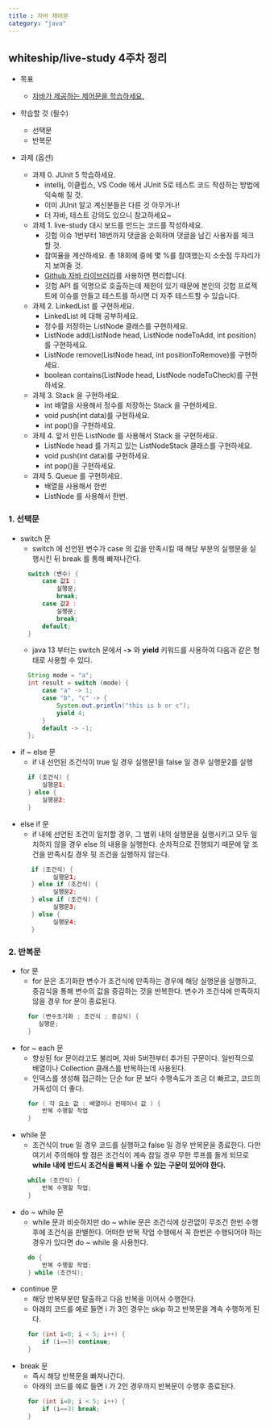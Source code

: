 ```yaml
---
title : 자바 제어문
category: "java"
---
```


## whiteship/live-study 4주차 정리
- 목표
    - [자바가 제공하는 제어문을 학습하세요.](https://github.com/whiteship/live-study/issues/4)
- 학습할 것 (필수)
    - 선택문
    - 반복문

- 과제 (옵션)
    - 과제 0. JUnit 5 학습하세요.
        - intellij, 이클립스, VS Code 에서 JUnit 5로 테스트 코드 작성하는 방법에 익숙해 질 것.
        - 이미 JUnit 알고 계신분들은 다른 것 아무거나!
        - 더 자바, 테스트 강의도 있으니 참고하세요~
    - 과제 1. live-study 대시 보드를 만드는 코드를 작성하세요.
        - 깃헙 이슈 1번부터 18번까지 댓글을 순회하며 댓글을 남긴 사용자를 체크 할 것.
        - 참여율을 계산하세요. 총 18회에 중에 몇 %를 참여했는지 소숫점 두자리가지 보여줄 것.
        - [Github 자바 라이브러리](https://github-api.kohsuke.org/)를 사용하면 편리합니다.
        - 깃헙 API 를 익명으로 호출하는데 제한이 있기 때문에 본인의 깃헙 프로젝트에 이슈를 만들고 테스트를 하시면 더 자주 테스트할 수 있습니다.
    - 과제 2. LinkedList 를 구현하세요.
        - LinkedList 에 대해 공부하세요.
        - 정수를 저장하는 ListNode 클래스를 구현하세요.
        - ListNode add(ListNode head, ListNode nodeToAdd, int position)를 구현하세요.
        - ListNode remove(ListNode head, int positionToRemove)를 구현하세요.
        - boolean contains(ListNode head, ListNode nodeToCheck)를 구현하세요.
    - 과제 3. Stack 을 구현하세요.
        - int 배열을 사용해서 정수를 저장하는 Stack 을 구현하세요.
        - void push(int data)를 구현하세요.
        - int pop()을 구현하세요.
    - 과제 4. 앞서 만든 ListNode 를 사용해서 Stack 을 구현하세요.
        - ListNode head 를 가지고 있는 ListNodeStack 클래스를 구현하세요.
        - void push(int data)를 구현하세요.
        - int pop()을 구현하세요.
    - 과제 5. Queue 를 구현하세요.
        - 배열을 사용해서 한번
        - ListNode 를 사용해서 한번.

### 1. 선택문
- switch 문
    - switch 에 선언된 변수가 case 의 값을 만족시킬 때 해당 부분의 실행문을 실행시킨 뒤 break 를 통해 빠져나간다.
    ~~~java
      switch (변수) {
          case 값1 :
              실행문;
              break;
          case 값2 :
              실행문;
              break;
          default;
      }
    ~~~
    - java 13 부터는 switch 문에서 **->** 와 **yield** 키워드를 사용하여 다음과 같은 형태로 사용할 수 있다.
    ~~~java
      String mode = "a";
      int result = switch (mode) {
          case "a" -> 1;
          case "b", "c" -> {
              System.out.println("this is b or c");
              yield 4;
          }
          default -> -1;
      };
    ~~~
- if ~ else 문
    - if 내 선언된 조건식이 true 일 경우 실행문1을 false 일 경우 실행문2를 실행
    ~~~java
      if (조건식) {
          실행문1;
      } else {
          실행문2;
      }
     ~~~
- else if 문
    -  if 내에 선언된 조건이 일치할 경우, 그 범위 내의 실행문을 실행시키고 모두 일치하지 않을 경우 else 의 내용을 실행한다. 순차적으로 진행되기 때문에 앞 조건을 만족시킬 경우 뒷 조건을 실행하지 않는다.
   ~~~java
      if (조건식) {
            실행문1;
      } else if (조건식) {
            실행문2;
      } else if (조건식) {
            실행문3;
      } else {
            실행문4;
      }
    ~~~

### 2. 반복문
- for 문
    - for 문은 초기화한 변수가 조건식에 만족하는 경우에 해당 실행문을 실행하고, 증감식을 통해 변수의 값을 증감하는 것을 반복한다. 변수가 조건식에 만족하지 않을 경우 for 문이 종료된다.
    ~~~java
      for (변수초기화 ; 조건식 ; 증감식) {
         실행문;
      }
    ~~~
- for ~ each 문
    - 향상된 for 문이라고도 불리며, 자바 5버전부터 추가된 구문이다. 일반적으로 배열이나 Collection 클래스를 반복하는데 사용된다.
    - 인덱스를 생성해 접근하는 단순 for 문 보다 수행속도가 조금 더 빠르고, 코드의 가독성이 더 좋다.
    ~~~java
      for ( 각 요소 값 : 배열이나 컨테이너 값 ) {
          반복 수행할 작업
      }
    ~~~
- while 문
    - 조건식이 true 일 경우 코드를 실행하고 false 일 경우 반복문을 종료한다. 다만 여기서 주의해야 할 점은 조건식이 계속 참일 경우 무한 루프를 돌게 되므로 **while 내에 반드시 조건식을 빠져 나올 수 있는 구문이 있어야 한다.**
    ~~~java
      while (조건식) {
          반복 수행할 작업;
      }
    ~~~
- do ~ while 문
    - while 문과 비슷하지만 do ~ while 문은 조건식에 상관없이 무조건 한번 수행 후에 조건식을 판별한다. 어떠한 반복 작업 수행에서 꼭 한번은 수행되어야 하는 경우가 있다면 do ~ while 을 사용한다.
    ~~~java
      do {
          반복 수행할 작업;
      } while (조건식);
    ~~~
- continue 문
    - 해당 반복부분만 탈출하고 다음 반복을 이어서 수행한다.
    - 아래의 코드를 예로 들면 i 가 3인 경우는 skip 하고 반복문을 계속 수행하게 된다.
    ~~~java
      for (int i=0; i < 5; i++) {
          if (i==3) continue;
      }
    ~~~
- break 문
    - 즉시 해당 반복문을 빠져나간다.
    - 아래의 코드를 예로 들면 i 가 2인 경우까지 반복문이 수행후 종료된다.
    ~~~java
      for (int i=0; i < 5; i++) {
          if (i==3) break;
      }
    ~~~
